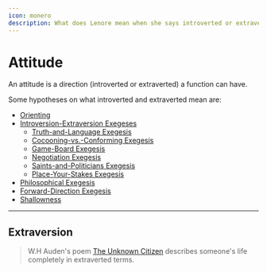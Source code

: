 ```yaml
---
icon: monero
description: What does Lenore mean when she says introverted or extraverted?
---
```


# Attitude

An attitude is a direction (introverted or extraverted) a function can have.&#x20;

Some hypotheses on what introverted and extraverted mean are:

* [Orienting](../../sign-interpretation/orienting/)
* [Introversion-Extraversion Exegeses](../../exegeses-and-hypotheses/introversion-extraversion/)
  * [Truth-and-Language Exegesis](../../exegeses-and-hypotheses/introversion-extraversion/truth-and-language.md)
  * [Cocooning-vs.-Conforming Exegesis](../../exegeses-and-hypotheses/introversion-extraversion/cocooning-vs.-conforming.md)
  * [Game-Board Exegesis](../../exegeses-and-hypotheses/introversion-extraversion/game-board.md)
  * [Negotiation Exegesis](../../exegeses-and-hypotheses/introversion-extraversion/negotiation.md)
  * [Saints-and-Politicians Exegesis](../../exegeses-and-hypotheses/introversion-extraversion/saints-and-politicians.md)
  * [Place-Your-Stakes Exegesis](../../exegeses-and-hypotheses/introversion-extraversion/place-your-stakes.md)
* [Philosophical Exegesis](../../exegeses-and-hypotheses/philosophical-exegesis.md)
* [Forward-Direction Exegesis](../../exegeses-and-hypotheses/forward-direction.md)
* [Shallowness](../../far-flung-explorations/shallowness.md)

***

## Extraversion

> W.H Auden's poem [The Unknown Citizen](https://poets.org/poem/unknown-citizen) describes someone's life completely in extraverted terms.&#x20;
